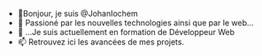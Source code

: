 - 👋Bonjour, je suis @JohanIochem
- 👀 Passioné par les nouvelles technologies ainsi que par le web...
- 🌱 ...Je suis actuellement en formation de Développeur Web
- 📫 Retrouvez ici les avancées de mes projets. 

<!---
JohanIochem/JohanIochem is a ✨ special ✨ repository because its `README.md` (this file) appears on your GitHub profile.
You can click the Preview link to take a look at your changes.
--->
